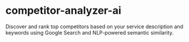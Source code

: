 # competitor-analyzer-ai
Discover and rank top competitors based on your service description and keywords using Google Search and NLP-powered semantic similarity.
